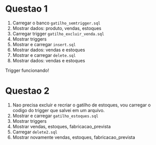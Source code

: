 # Questao 1

1. Carregar o banco `gatilho_semtrigger.sql`
2. Mostrar dados: produto, vendas, estoques
3. Carregar trigger `gatilho_excluir_venda.sql`
4. Mostrar triggers
5. Mostrar e carregar `insert.sql`
6. Mostrar dados: vendas e estoques
7. Mostrar e carregar `delete.sql`
8. Mostrar dados: vendas e estoques

Trigger funcionando!

# Questao 2

1. Nao precisa excluir e recriar o gatilho de estoques, vou carregar o codigo do trigger que salvei em um arquivo.
2. Mostrar e carregar `gatilho_estoques.sql`
3. Mostrar triggers
4. Mostrar vendas, estoques, fabricacao_prevista
5. Carregar `delete2.sql`
6. Mostrar novamente vendas, estoques, fabricacao_prevista

